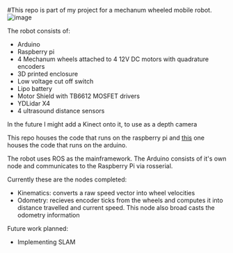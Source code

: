 #This repo is part of my project for a mechanum wheeled mobile robot.![image](https://user-images.githubusercontent.com/51008991/195839631-a5430000-55e1-4173-9d1e-df261b86fe62.png)
 
The robot consists of:
  - Arduino
  - Raspberry pi
  - 4 Mechanum wheels attached to 4 12V DC motors with quadrature encoders
  - 3D printed enclosure
  - Low voltage cut off switch
  - Lipo battery
  - Motor Shield with TB6612 MOSFET drivers 
  - YDLidar X4
  - 4 ultrasound distance sensors
  
In the future I might add a Kinect onto it, to use as a depth camera
 
This repo houses the code that runs on the raspberry pi and [this](https://github.com/bus0v/Robot-Arduino) one houses the code that runs on the arduino.

The robot uses ROS as the mainframework. The Arduino consists of it's own node and communicates to the Raspberry Pi via rosserial. 

Currently these are the nodes completed:

- Kinematics: converts a raw speed vector into wheel velocities
- Odometry: recieves encoder ticks from the wheels and computes it into distance travelled and current speed. This node also broad casts the odometry information

Future work planned:
 - Implementing SLAM
 
